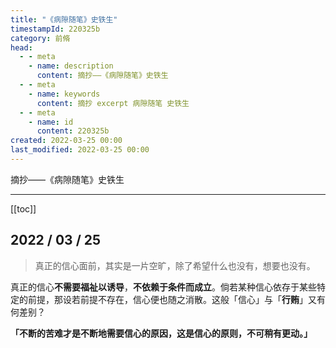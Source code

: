 ```yaml
---
title: "《病隙随笔》史铁生"
timestampId: 220325b
category: 前脩
head:
  - - meta
    - name: description
      content: 摘抄——《病隙随笔》史铁生
  - - meta
    - name: keywords
      content: 摘抄 excerpt 病隙随笔 史铁生
  - - meta
    - name: id
      content: 220325b
created: 2022-03-25 00:00
last_modified: 2022-03-25 00:00
---
```


摘抄——《病隙随笔》史铁生

---

[[toc]]

## 2022 / 03 / 25

> 真正的信心面前，其实是一片空旷，除了希望什么也没有，想要也没有。  

真正的信心**不需要福祉以诱导**，**不依赖于条件而成立**。倘若某种信心依存于某些特定的前提，那设若前提不存在，信心便也随之消散。这般「信心」与「**行贿**」又有何差别？

**「不断的苦难才是不断地需要信心的原因，这是信心的原则，不可稍有更动。」**
